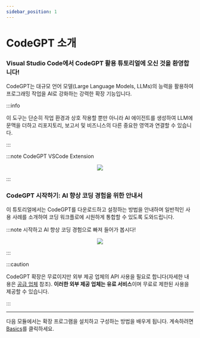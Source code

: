 ```yaml
---
sidebar_position: 1
---
```


# CodeGPT 소개

### Visual Studio Code에서 CodeGPT 활용 튜토리얼에 오신 것을 환영합니다!

CodeGPT는 대규모 언어 모델(Large Language Models, LLMs)의 능력을 활용하여 프로그래밍 작업을 AI로 강화하는 강력한 확장 기능입니다.

:::info

 이 도구는 단순히 작업 환경과 상호 작용할 뿐만 아니라 AI 에이전트를 생성하여 LLM에 문맥을 더하고 리포지토리, 보고서 및 비즈니스의 다른 중요한 영역과 연결할 수 있습니다.
 
:::

:::note CodeGPT VSCode Extension
<p align="center">
    <img src="https://github.com/davila7/code-gpt-docs/assets/6216945/4c478f3e-b222-42d0-a079-5a1d8167159c" />
</p>
:::

### CodeGPT 시작하기: AI 향상 코딩 경험을 위한 안내서

 이 튜토리얼에서는 CodeGPT를 다운로드하고 설정하는 방법을 안내하며 일반적인 사용 사례를 소개하여 코딩 워크플로에 시원하게 통합할 수 있도록 도와드립니다.
 

:::note 시작하고 AI 향상 코딩 경험으로 빠져 들어가 봅시다!
<p align="center">
    <img src="https://github.com/davila7/code-gpt-docs/assets/6216945/a7f7acc0-4e85-4e88-9370-a2d2f1163a1d" />
</p>
:::

:::caution

CodeGPT 확장은 무료이지만 외부 제공 업체의 API 사용을 필요로 합니다(자세한 내용은 [공급 업체](/docs/category/ai-providers) 참조). **이러한 외부 제공 업체는 유료 서비스**이며 무료로 제한된 사용을 제공할 수 있습니다.

:::

--- 

다음 모듈에서는 확장 프로그램을 설치하고 구성하는 방법을 배우게 됩니다. 계속하려면 [Basics](/docs/category/basics)를 클릭하세요.
